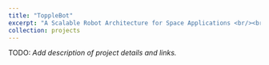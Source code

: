 ```yaml
---
title: "ToppleBot"
excerpt: "A Scalable Robot Architecture for Space Applications <br/><br/><img src='/images/topplebot_logo.png'>"
collection: projects
---
```


TODO: *Add description of project details and links.*
